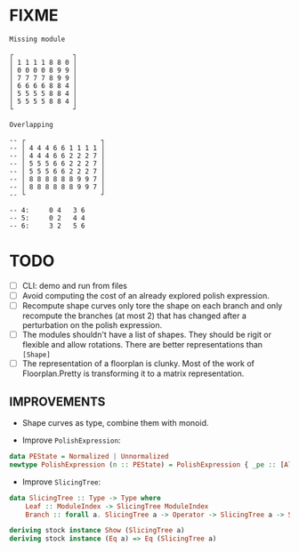 # FIXME

```
Missing module

┌               ┐
│ 1 1 1 1 8 8 0 │
│ 0 0 0 0 8 9 9 │
│ 7 7 7 7 8 9 9 │
│ 6 6 6 6 8 8 4 │
│ 5 5 5 5 8 8 4 │
│ 5 5 5 5 8 8 4 │
└               ┘

Overlapping

-- ┌                   ┐
-- │ 4 4 4 6 6 1 1 1 1 │
-- │ 4 4 4 6 6 2 2 2 7 │
-- │ 5 5 5 6 6 2 2 2 7 │
-- │ 5 5 5 6 6 2 2 2 7 │
-- │ 8 8 8 8 8 8 9 9 7 │
-- │ 8 8 8 8 8 8 9 9 7 │
-- └                   ┘

-- 4:     0 4   3 6
-- 5:     0 2   4 4
-- 6:     3 2   5 6
```

# TODO

- [ ] CLI: demo and run from files
- [ ] Avoid computing the cost of an already explored polish expression.
- [ ] Recompute shape curves only tore the shape on each branch and only recompute the branches (at most 2) that has changed after a perturbation on the polish expression.
- [ ] The modules shouldn't have a list of shapes. They should be rigit or flexible and allow rotations.
      There are better representations than `[Shape]`
- [ ] The representation of a floorplan is clunky. Most of the work of Floorplan.Pretty is transforming it to a matrix representation.

## IMPROVEMENTS

- Shape curves as type, combine them with monoid.

- Improve `PolishExpression`:

```haskell
data PEState = Normalized | Unnormalized
newtype PolishExpression (n :: PEState) = PolishExpression { _pe :: [Alphabet] }
```

- Improve `SlicingTree`:

```haskell
data SlicingTree :: Type -> Type where
    Leaf :: ModuleIndex -> SlicingTree ModuleIndex
    Branch :: forall a. SlicingTree a -> Operator -> SlicingTree a -> SlicingTree Operator

deriving stock instance Show (SlicingTree a)
deriving stock instance (Eq a) => Eq (SlicingTree a)
```

